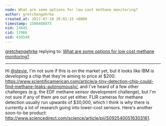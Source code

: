 ```yaml
---
node: What are some options for low cost methane monitoring? 
author: gretchengehrke
created_at: 2017-07-18 20:01:15 +0000
timestamp: 1500408075
nid: 14645
cid: 17066
uid: 430549
---
```




[gretchengehrke](../profile/gretchengehrke) replying to: [What are some options for low cost methane monitoring? ](../notes/stevie/07-12-2017/what-are-some-options-for-low-cost-methane-monitoring)

----
Hi [@stevie](/profile/stevie), I'm not sure if this is on the market yet, but it looks like IBM is developing a chip that they're aiming to price at $200: https://www.scientificamerican.com/article/a-tiny-detection-chip-could-find-methane-leaks-autonomously/, and I've heard of a few other challenges (e.g. the EDF methane sensor development challenge), but I'm not sure if any of them are out yet either. FLIR cameras for methane detection usually run upwards of $30,000, which I think is why there is currently a lot of research going into lower-cost sensors. Here's another soon-to-be product: http://www.sciencedirect.com/science/article/pii/S0925400516303161.